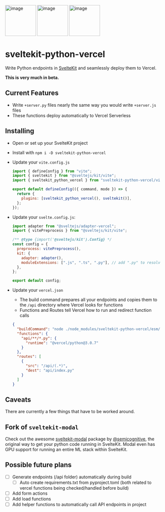 <img width="100" alt="image" src="https://user-images.githubusercontent.com/20548516/218344678-d41f4c4a-6b1b-48cc-8553-2b9fbe2169d6.png"/>
<img width="100" alt="image" src="https://camo.githubusercontent.com/f1ac9955f30176e6183aeeeac1b77354c7a132696fdc77c06ef0f0bec30f258c/68747470733a2f2f6861636b616461792e636f6d2f77702d636f6e74656e742f75706c6f6164732f323031392f30392f707974686f6e2d6c6f676f2e706e67"/>
<img width="100" alt="image" src="https://camo.githubusercontent.com/add2c9721e333f0043ac938f3dadbc26a282776e01b95b308fcaba5afaf74ae3/68747470733a2f2f6173736574732e76657263656c2e636f6d2f696d6167652f75706c6f61642f76313538383830353835382f7265706f7369746f726965732f76657263656c2f6c6f676f2e706e67"/>

# sveltekit-python-vercel

Write Python endpoints in [SvelteKit](https://kit.svelte.dev/) and seamlessly deploy them to Vercel.

**This is very much in beta.**

## Current Features

- Write `+server.py` files nearly the same way you would write `+server.js` files
- These functions deploy automatically to Vercel Serverless

## Installing

- Open or set up your SvelteKit project
- Install with `npm i -D sveltekit-python-vercel`
- Update your `vite.config.js`

  ```javascript
  import { defineConfig } from "vite";
  import { sveltekit } from "@sveltejs/kit/vite";
  import { sveltekit_python_vercel } from "sveltekit-python-vercel/vite";

  export default defineConfig(({ command, mode }) => {
    return {
      plugins: [sveltekit_python_vercel(), sveltekit()],
    };
  });
  ```

- Update your `svelte.config.js`:

  ```javascript
  import adapter from "@sveltejs/adapter-vercel";
  import { vitePreprocess } from "@sveltejs/kit/vite";

  /** @type {import('@sveltejs/kit').Config} */
  const config = {
    preprocess: vitePreprocess(),
    kit: {
      adapter: adapter(),
      moduleExtensions: [".js", ".ts", ".py"], // add ".py" to resolve +server.py endpoints
    },
  };

  export default config;
  ```

- Update your `vercel.json`
  - The build command prepares all your endpoints and copies them to the `/api` directory where Vercel looks for functions
  - Functions and Routes tell Vercel how to run and redirect function calls
  ```json
  {
    "buildCommand": "node ./node_modules/sveltekit-python-vercel/esm/src/vite/sveltekit_python_vercel/bin.mjs; vite build",
    "functions": {
      "api/**/*.py": {
        "runtime": "@vercel/python@3.0.7"
      }
    },
    "routes": [
      {
        "src": "/api/(.*)",
        "dest": "api/index.py"
      }
    ]
  }
  ```



## Caveats

There are currently a few things that have to be worked around.

## Fork of `sveltekit-modal`

Check out the awesome [sveltekit-modal](https://github.com/semicognitive/sveltekit-modal) package by [@semicognitive](https://github.com/semicognitive), the original way to get your python code running in SvelteKit. Modal even has GPU support for running an entire ML stack within SvelteKit.

## Possible future plans

- [ ] Generate endpoints (/api folder) automatically during build
  - [ ] Auto create requirements.txt from pyproject.toml (both related to vercel functions being checked/handled before build)
- [ ] Add form actions
- [ ] Add load functions
- [ ] Add helper functions to automatically call API endpoints in project
